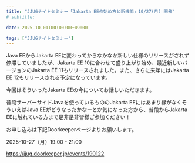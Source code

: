 ```yaml
---
title: "JJUGナイトセミナー「Jakarta EEの始め方と新機能」10/27(月) 開催"
# subtitle:

date: 2025-10-01T00:00:00+09:00

tags: ["JJUGナイトセミナー"]
---
```

Java EEからJakarta EEに変わってからなかなか新しい仕様のリリースがされず停滞していましたが、Jakarta EE 10に合わせて盛り上がり始め、最近新しいバージョンのJakarta EE 11もリリースされました。また、さらに来年にはJakarta EE 12もリリースされる予定になっています。

今回はそういったJakarta EEの今についてお話しいただきます。

普段サーバーサイドJavaを使っているもののJakarta EEにはあまり縁がなくそういえばJava EEがどうなったかなーとか気になった方から、普段からJakarta EEに触れている方まで是非是非皆様ご参加ください！


お申し込みは下記Doorkeeperページよりお願いします。

2025-10-27（月）19:00 - 21:00

https://jjug.doorkeeper.jp/events/190122